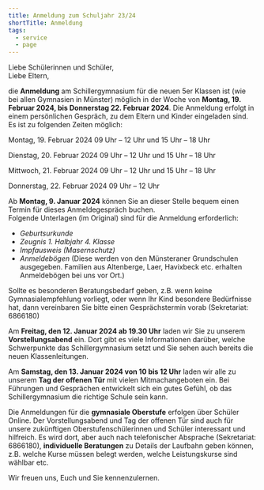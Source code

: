 ```yaml
---
title: Anmeldung zum Schuljahr 23/24
shortTitle: Anmeldung
tags:
  - service
  - page
---
```

Liebe Schülerinnen und Schüler, \
Liebe Eltern, 

die **Anmeldung** am Schillergymnasium für die neuen 5er Klassen ist (wie bei allen Gymnasien in Münster) möglich in der Woche von **Montag, 19. Februar 2024, bis Donnerstag 22. Februar 2024**. Die Anmeldung erfolgt in einem persönlichen Gespräch, zu dem Eltern und Kinder eingeladen sind. Es ist zu folgenden Zeiten möglich: 

Montag, 19. Februar 2024		09 Uhr – 12 Uhr	und 	15 Uhr – 18 Uhr 

Dienstag, 20. Februar 2024		09 Uhr – 12 Uhr	und 	15 Uhr – 18 Uhr 

Mittwoch, 21. Februar 2024		09 Uhr – 12 Uhr	und 	15 Uhr – 18 Uhr 

Donnerstag, 22. Februar 2024	        09 Uhr – 12 Uhr 



Ab **Montag, 9. Januar 2024** können Sie an dieser Stelle bequem einen Termin für dieses Anmeldegespräch buchen. \
Folgende Unterlagen (im Original) sind für die Anmeldung erforderlich: 

* *Geburtsurkunde* 
* *Zeugnis 1. Halbjahr 4. Klasse* 
* *Impfausweis (Masernschutz)* 
* *Anmeldebögen* (Diese werden von den Münsteraner Grundschulen ausgegeben. Familien aus Altenberge, Laer, Havixbeck etc. erhalten Anmeldebögen bei uns vor Ort.) 

Sollte es besonderen Beratungsbedarf geben, z.B. wenn keine Gymnasialempfehlung vorliegt, oder wenn Ihr Kind besondere Bedürfnisse hat, dann vereinbaren Sie bitte einen Gesprächstermin vorab (Sekretariat: 6866180) 

Am **Freitag, den 12. Januar 2024 ab 19.30 Uhr** laden wir Sie zu unserem **Vorstellungsabend** ein. Dort gibt es viele Informationen darüber, welche Schwerpunkte das Schillergymnasium setzt und Sie sehen auch bereits die neuen Klassenleitungen. 

Am **Samstag, den 13. Januar 2024 von 10 bis 12 Uhr** laden wir alle zu unserem **Tag der offenen Tür** mit vielen Mitmachangeboten ein. Bei Führungen und Gesprächen entwickelt sich ein gutes Gefühl, ob das Schillergymnasium die richtige Schule sein kann.  

Die Anmeldungen für die **gymnasiale Oberstufe** erfolgen über Schüler Online. Der Vorstellungsabend und Tag der offenen Tür sind auch für unsere zukünftigen Oberstufenschülerinnen und Schüler interessant und hilfreich. Es wird dort, aber auch nach telefonischer Absprache (Sekretariat: 6866180), **individuelle Beratungen** zu Details der Laufbahn geben können, z.B. welche Kurse müssen belegt werden, welche Leistungskurse sind wählbar etc. 

Wir freuen uns, Euch und Sie kennenzulernen.